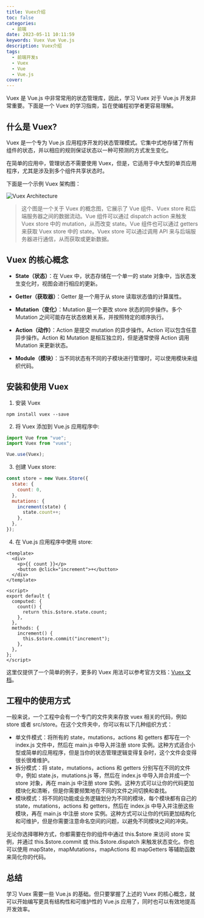 ```yaml
---
title: Vuex介绍
toc: false
categories:
  - 前端
date: 2023-05-11 10:11:59
keywords: Vuex Vue Vue.js
description: Vuex介绍
tags:
  - 前端开发s
  - Vuex
  - Vue
  - Vue.js
cover:
---
```


Vuex 是 Vue.js 中非常常用的状态管理库，因此，学习 Vuex 对于 Vue.js 开发非常重要。下面是一个 Vuex 的学习指南，旨在使编程初学者更容易理解。

<!--more-->

## 什么是 Vuex?

Vuex 是一个专为 Vue.js 应用程序开发的状态管理模式。它集中式地存储了所有组件的状态，并以相应的规则保证状态以一种可预测的方式发生变化。

在简单的应用中，管理状态不需要使用 Vuex，但是，它适用于中大型的单页应用程序，尤其是涉及到多个组件共享状态时。

下面是一个示例 Vuex 架构图：

![Vuex Architecture](https://vuex.vuejs.org/vuex.png)

> 这个图是一个关于 Vuex 的概念图，它展示了 Vue 组件、Vuex store 和后端服务器之间的数据流动。Vue 组件可以通过 dispatch action 来触发 Vuex store 中的 mutation，从而改变 state。Vue 组件也可以通过 getters 来获取 Vuex store 中的 state。Vuex store 可以通过调用 API 来与后端服务器进行通信，从而获取或更新数据。

## Vuex 的核心概念

- **State（状态）**：在 Vuex 中，状态存储在一个单一的 state 对象中，当状态发生变化时，视图会进行相应的更新。

- **Getter（获取器）**：Getter 是一个用于从 store 读取状态值的计算属性。

- **Mutation（变化）**：Mutation 是一个更改 store 状态的同步操作。多个 Mutation 之间可能存在状态依赖关系，并按照特定的顺序执行。

- **Action（动作）**：Action 是提交 mutation 的异步操作。Action 可以包含任意异步操作。Action 和 Mutation 是相互独立的，但是通常使得 Action 调用 Mutation 来更新状态。

- **Module（模块）**：当不同状态有不同的子模块进行管理时，可以使用模块来组织代码。

## 安装和使用 Vuex

1. 安装 Vuex

```
npm install vuex --save
```

2. 将 Vuex 添加到 Vue.js 应用程序中:

```javascript
import Vue from "vue";
import Vuex from "vuex";

Vue.use(Vuex);
```

3. 创建 Vuex store:

```javascript
const store = new Vuex.Store({
  state: {
    count: 0,
  },
  mutations: {
    increment(state) {
      state.count++;
    },
  },
});
```

4. 在 Vue.js 应用程序中使用 store:

```vue
<template>
  <div>
    <p>{{ count }}</p>
    <button @click="increment">+</button>
  </div>
</template>

<script>
export default {
  computed: {
    count() {
      return this.$store.state.count;
    },
  },
  methods: {
    increment() {
      this.$store.commit("increment");
    },
  },
};
</script>
```

这里仅提供了一个简单的例子，更多的 Vuex 用法可以参考官方文档：[Vuex 文档](https://vuex.vuejs.org/)。

## 工程中的使用方式

一般来说，一个工程中会有一个专门的文件夹来存放 vuex 相关的代码，例如 store 或者 src/store。在这个文件夹中，你可以有以下几种组织方式：

- 单文件模式：将所有的 state，mutations，actions 和 getters 都写在一个 index.js 文件中，然后在 main.js 中导入并注册 store 实例。这种方式适合小型或简单的应用程序，但是当你的状态管理逻辑变得复杂时，这个文件会变得很长很难维护。
- 拆分模式：将 state，mutations，actions 和 getters 分别写在不同的文件中，例如 state.js，mutations.js 等，然后在 index.js 中导入并合并成一个 store 对象，再在 main.js 中注册 store 实例。这种方式可以让你的代码更加模块化和清晰，但是你需要频繁地在不同的文件之间切换和查找。
- 模块模式：将不同的功能或业务逻辑划分为不同的模块，每个模块都有自己的 state，mutations，actions 和 getters，然后在 index.js 中导入并注册这些模块，再在 main.js 中注册 store 实例。这种方式可以让你的代码更加结构化和可维护，但是你需要注意命名空间的问题，以避免不同模块之间的冲突。

无论你选择哪种方式，你都需要在你的组件中通过 this.\$store 来访问 store 实例，并通过 this.\$store.commit 或 this.\$store.dispatch 来触发状态变化。你也可以使用 mapState，mapMutations，mapActions 和 mapGetters 等辅助函数来简化你的代码。

## 总结

学习 Vuex 需要一些 Vue.js 的基础。但只要掌握了上述的 Vuex 的核心概念，就可以开始编写更具有结构性和可维护性的 Vue.js 应用了，同时也可以有效地提高开发效率。
